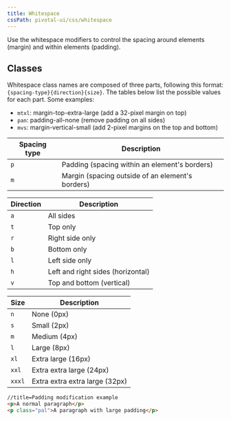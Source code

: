 ```yaml
---
title: Whitespace
cssPath: pivotal-ui/css/whitespace
---
```


Use the whitespace modifiers to control the spacing around elements (margin) and within elements (padding).

## Classes

Whitespace class names are composed of three parts, following this format: `{spacing-type}{direction}{size}`. The tables below list the possible values for each part. Some examples:

- `mtxl`: margin-top-extra-large (add a 32-pixel margin on top)
- `pan`: padding-all-none (remove padding on all sides)
- `mvs`: margin-vertical-small (add 2-pixel margins on the top and bottom)

Spacing type | Description
-------------|------------
`p` | Padding (spacing within an element's borders)
`m` | Margin (spacing outside of an element's borders)

Direction | Description
----------|------------
`a` | All sides
`t` | Top only
`r` | Right side only
`b` | Bottom only
`l` | Left side only
`h` | Left and right sides (horizontal)
`v` | Top and bottom (vertical)

Size | Description
-----|------------
`n`    | None (0px)
`s`    | Small (2px)
`m`    | Medium (4px)
`l`    | Large (8px)
`xl`   | Extra large (16px)
`xxl`  | Extra extra large (24px)
`xxxl` | Extra extra extra large (32px)

```html
//title=Padding modification example
<p>A normal paragraph</p>
<p class="pal">A paragraph with large padding</p>
```